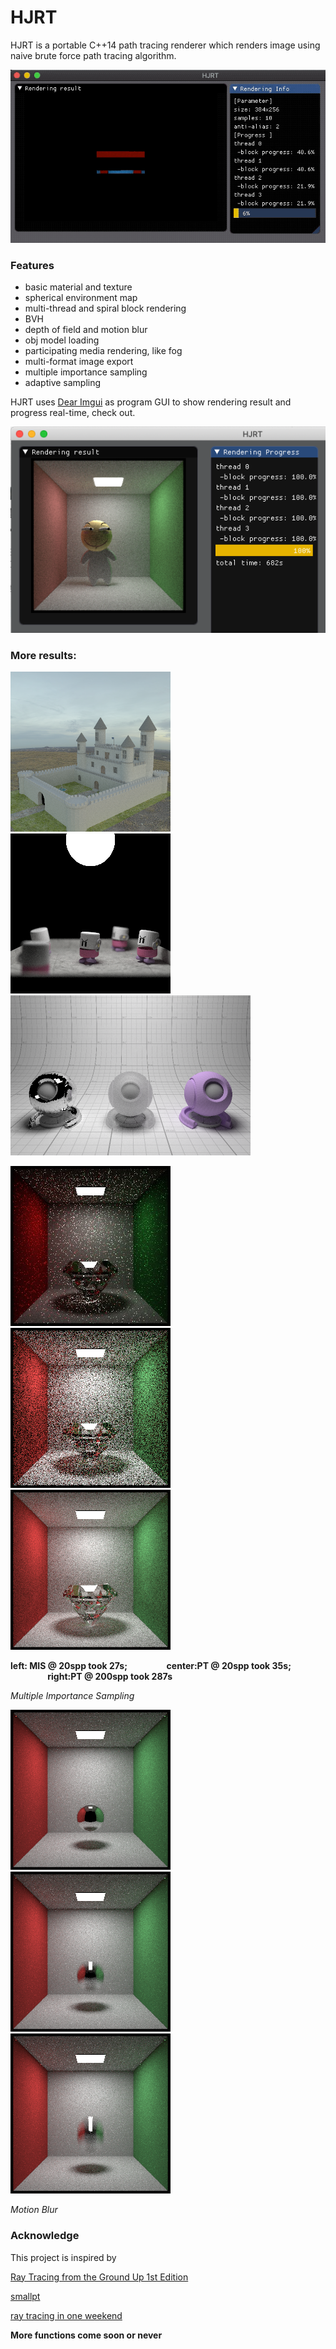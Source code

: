 # HJRT

HJRT is a portable C++14 path tracing renderer which renders image using naive brute force path tracing algorithm.

![](log/img/demo.gif)

### Features

+ basic material and texture
+ spherical environment map
+ multi-thread and spiral block rendering
+ BVH 
+ depth of field and motion blur
+ obj model loading 
+ participating media rendering, like fog 
+ multi-format image export
+ multiple importance sampling
+ adaptive sampling

HJRT uses [Dear Imgui](https://github.com/ocornut/imgui) as program GUI to show rendering result and progress real-time, check out.

![](log/img/huajigeUI.png)

### More results:

![](log/img/castle.png) ![](log/img/Toasters.png) ![](log/img/shaderball.png)


![](log/img/HJRTDiamond.jpg) ![](log/img/PT20spp35s.png) ![](log/img/PT200spp287s.png) 
 
**left: MIS @ 20spp took 27s; &emsp;&emsp;&emsp;&emsp; center:PT @ 20spp took 35s; &emsp;&emsp;&emsp;&emsp; right:PT @ 200spp took 287s**

*Multiple Importance Sampling*

![](log/img/motionBlur1.png) ![](log/img/motionBlur2.png) ![](log/img/motionBlur3.png) 

*Motion Blur*

###  Acknowledge

This project is inspired by

[Ray Tracing from the Ground Up 1st Edition](https://www.amazon.com/Ray-Tracing-Ground-Kevin-Suffern-ebook-dp-B01E6SGV8Q/dp/B01E6SGV8Q/ref=mt_kindle?_encoding=UTF8&me=&qid=1191938342)

[smallpt](http://www.kevinbeason.com/smallpt/)

[ray tracing in one weekend](https://github.com/petershirley/raytracinginoneweekend)

**More functions come soon or never**


